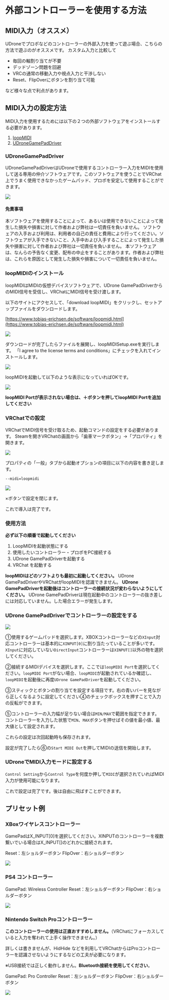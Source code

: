 # 外部コントローラーを使用する方法

## MIDI入力（オススメ）

UDroneでプロポなどのコントローラーの外部入力を使って遊ぶ場合、こちらの方法で遊ぶのがオススメです。
カスタム入力と比較して

- 毎回の軸割り当てが不要
- デッドゾーン問題を回避
- VRCの通常の移動入力や視点入力と干渉しない
- Reset、FlipOverにボタンを割り当て可能

など様々な点で利点があります。

## MIDI入力の設定方法

MIDI入力を使用するためには以下の２つの外部ソフトウェアをインストールする必要があります。

1. [loopMIDI](https://www.tobias-erichsen.de/software/loopmidi.html)
1. [UDroneGamePadDriver](https://kurotori.booth.pm/items/3981928)

### UDroneGamePadDriver

UDroneGamePadDriverはUDroneで使用するコントローラー入力をMIDIを使用して送る専用の仲介ソフトウェアです。このソフトウェアを使うことでVRChat上でうまく使用できなかったゲームパッド、プロポを安定して使用することができます。

![](img/UGP_img_3.png)

#### 免責事項

本ソフトウェアを使用することによって、あるいは使用できないことによって発生した損失や損害に対して作者および弊社は一切責任を負いません。
ソフトウェアの入手および利用は、利用者の自己の責任と費用により行ってください。ソフトウェアが入手できないこと、入手中および入手することによって発生した損失や損害に対して作者および弊社は一切責任を負いません。
本ソフトウェアは、なんらの予告なく変更、配布の中止をすることがあります。作者および弊社は、これらを原因として発生した損失や損害について一切責任を負いません。

### loopMIDIのインストール
loopMIDIはMIDIの仮想デバイスソフトウェアで、UDrone GamePadDriverからのMIDI信号を受信し、VRChatにMIDI信号を受け渡します。

以下のサイトにアクセスして、「download loopMIDI」をクリックし、セットアップファイルをダウンロードします。

[https://www.tobias-erichsen.de/software/loopmidi.html](https://www.tobias-erichsen.de/software/loopmidi.html)

![](img/UGP_img_5.png)

ダウンロードが完了したらファイルを展開し、loopMIDISetup.exeを実行します。
「I agree to the license terms and conditions」にチェックを入れてインストールします。

![](img/UGP_img_8.png)

loopMIDIを起動して以下のような表示になっていればOKです。

![](img/UGP_img_6.png)

**loopMIDI Portが表示されない場合は、＋ボタンを押してloopMIDI Portを追加してください**

### VRChatでの設定

VRChatでMIDI信号を受け取るため、起動コマンドの設定をする必要があります。
Steamを開きVRChatの画面から「歯車マークボタン」→「プロパティ」を開きます。

![](img/UGP_img_9.png)

プロパティの「一般」タブから起動オプションの項目に以下の内容を書き足します。

```
--midi=loopmidi
```

![](img/UGP_img_10.png)

×ボタンで設定を閉じます。

これで導入は完了です。

### 使用方法

**必ず以下の順番で起動してください**

1. LoopMIDIを起動状態にする
1. 使用したいコントローラー・プロポをPC接続する
1. UDrone GamePadDriverを起動する
1. VRChat を起動する

**loopMIDIはどのソフトよりも最初に起動してください。** UDrone GamePadDriverやVRChatがloopMIDIを認識できません。
**UDrone GamePadDriverを起動後はコントローラーの接続状況が変わらないようにしてください。** UDrone GamePadDriverは現在起動中のコントローラーの抜き差しには対応していません。した場合エラーが発生します。

### UDrone GamePadDriverでコントローラーの設定をする

![](img/UGP_img_1.png)

①使用するゲームパッドを選択します。XBOXコントローラーなどの`XInput`対応コントローラーは基本的に`XINPUT[0]`に割り当たっていることが多いです。`XInput`に対応していない`DirectInput`コントローラーは`XINPUT[]`以外の物を選択してください。

②接続するMIDIデバイスを選択します。ここでは`loopMIDI Port`を選択してください。`loopMIDI Port`がない場合、`loopMIDI`が起動されているか確認し、`loopMIDI`を起動後に再度`UDrone GamePadDriver`を起動してください。

③スティックとボタンの割り当てを設定する項目です。右の青いバーを見ながら正しくなるように設定してください④のチェックボックスを押すことで入力の反転ができます。

⑤コントローラーの入力幅が足りない場合は`MIN/MAX`で範囲を指定できます。
コントローラーを入力した状態で`MIN`、`MAX`ボタンを押せばその値を最小値、最大値として設定されます。

これらの設定は次回起動時も保存されます。

設定が完了したら⑥の`Start MIDI Out`を押してMIDIの送信を開始します。

### UDroneでMIDI入力モードに設定する

`Control Setting`から`Control Type`を何度か押して`MIDI`が選択されていればMIDI入力が使用可能になります。

これで設定は完了です。後は自由に飛ばすことができます。

## プリセット例

### XBoxワイヤレスコントローラー
GamePadはX_INPUT[0]を選択してください。XINPUTのコントローラーを複数繋いでいる場合はX_INPUT[]のどれかに接続されます。

Reset：左ショルダーボタン
FlipOver：右ショルダーボタン

![](img/UGP_img_3.png)


### PS4 コントローラー
GamePad: Wireless Controller
Reset：左ショルダーボタン
FlipOver：右ショルダーボタン

![](img/UGP_img_2.png)


### Nintendo Switch Proコントローラー
**このコントローラーの使用は正直おすすめしません。**（VRChatにフォーカスしていると入力を奪われて上手く操作できません。）

詳しくは書きませんが、HidHide などを利用してVRChatからはProコントローラーを認識させないようにするなどの工夫が必要になります。

※USB接続では正しく動作しません。**Bluetooth接続を使用してください**。

GamePad: Pro Controller
Reset：左ショルダーボタン
FlipOver：右ショルダーボタン

![](img/UGP_img_7.png)
